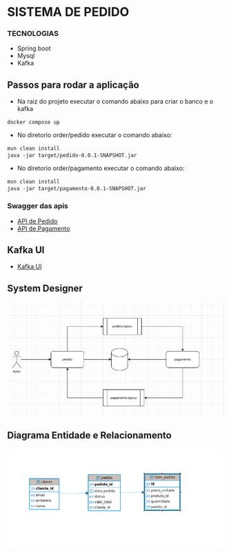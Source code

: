 # SISTEMA DE PEDIDO

### TECNOLOGIAS
- Spring boot
- Mysql
- Kafka

## Passos para rodar a aplicação

- Na raiz do projeto executar o comando abaixo para criar o banco e o kafka
```
docker compose up
```

- No diretorio order/pedido executar o comando abaixo:
```
mvn clean install
java -jar target/pedido-0.0.1-SNAPSHOT.jar 
```

- No diretorio order/pagamento executar o comando abaixo:
```
mvn clean install
java -jar target/pagamento-0.0.1-SNAPSHOT.jar 
```

### Swagger das apis

* [API de Pedido](http://localhost:8080/swagger-ui/index.html#/)
* [API de Pagamento](http://localhost:8081/swagger-ui/index.html#/)

## Kafka UI
* [Kafka UI](http://localhost:8082/ui/clusters/local/all-topics?perPage=25)


## System Designer

![alt text](image-1.png)


## Diagrama Entidade e Relacionamento
![alt text](image.png)